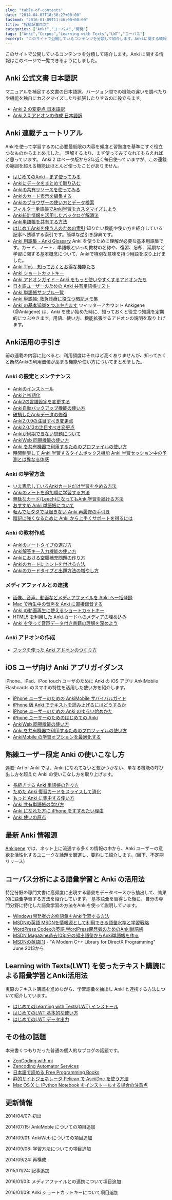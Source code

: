 ```yaml
---
slug: "table-of-contents"
date: "2014-04-07T18:30:27+00:00"
lastmod: "2016-01-09T11:46:00+00:00"
title: "投稿記事目次"
categories: ["Anki","コーパス","開発"]
tags: ["Anki","Corpus","Learning with Texts","LWT","コーパス"]
excerpt: "このサイトで公開しているコンテンツを分類して紹介します。Ankiに関する情報はこのページで一覧できるようにしました。table of contents"
---
```

<section id="preamble">
<p>このサイトで公開しているコンテンツを分類して紹介します。Anki に関する情報はこのページで一覧できるようにしました。</p>
</section>
<section id="anki_公式文書_日本語訳">
  <div class="page-header">
    <h2>Anki 公式文書 日本語訳</h2>
  </div>
<p>マニュアルを補足する文書の日本語訳。バージョン間での機能の違いを調べたりや機能を独自にカスタマイズしたり拡張したりするのに役立ちます。</p>
<ul>
<li>
<a href="/changeinanki2/">Anki 2 の変更点 日本語訳</a>
</li>
<li>
<a href="/anki2addons/">Anki 2.0 アドオンの作成 日本語訳</a>
</li>
</ul>
</section>
<section id="anki_連載チュートリアル">
  <div class="page-header">
    <h2>Anki 連載チュートリアル</h2>
  </div>
<p>Ankiを使って学習するのに必要最低限の内容を頻度と習熟度を基準にすぐ役立つなものからまとめました。
理解するより、まず使ってみてなれてもらえればと思っています。
Anki 2 はベータ版から2年近く毎日使っていますが、この連載の範囲を超える機能はほとんど使ったことがありません。</p>
<ul>
<li>
<a href="/how-to-anki/">はじめてのAnki - まず使ってみる</a>
</li>
<li>
<a href="/how-to-import/">Ankiにデータをまとめて取り込む</a>
</li>
<li>
<a href="/how-to-use-shared-resources/">Ankiの共有リソースを使ってみる</a>
</li>
<li>
<a href="/how-to-edit-cards/">Ankiのカード表示を編集する</a>
</li>
<li>
<a href="/browser-overview/">Ankiのブラウザーの使い方とデータ検索</a>
</li>
<li>
<a href="/how-to-customize-learning/">フィルター単語帳でAnki学習をカスタマイズしよう</a>
</li>
<li>
<a href="/reduce-anki-backlog-with-stats/">Anki統計情報を活用したバックログ解消法</a>
</li>
<li>
<a href="/how-to-share-anki-decks/">Anki単語帳を共有する方法</a>
</li>
<li>
<a href="/index-how-to-anki/">はじめてAnkiを使う人のための索引</a>
知りたい機能や使い方を紹介している記事へ誘導する索引です。簡単な逆引き辞典です。
</li>
<li>
<a href="/anki_glossary/">Anki 用語集 - Anki Glossary</a>
Anki を使うために理解が必要な基本用語集です。カード、ノート、単語帳といった教材の名称や、復習、忘却、延期など学習に関する基本概念について、Ankiで特別な意味を持つ用語を取り上げました。
</li>
<li>
<a href="/anki-tips/">Anki Tips - 知っておくとお得な機能たち</a>
</li>
<li>
<a href="/anki-shortcuts/">Anki ショートカットキー</a>
</li>
<li>
<a href="/anki-addons-guide/">Anki アドオンガイド – Anki をもっと使いやすくするアドオンたち</a>
</li>
<li>
<a href="/shared-deck-list-in-japanese/">日本語ユーザーのための Anki 共有単語帳リスト</a>
</li>
<li>
<a href="/sample-decks/">Anki 単語帳サンプル一覧</a>
</li>
<li>
<a href="/ems-mnemonics/">Anki 単語帳: 救急診療に役立つ暗記メモ集</a>
</li>
<li>
<a href="/ankigene-bot-guide/">Anki の基本知識をつぶやきます</a>
ツイッターアカウント Ankigene (@Ankigene) は、Anki を使い始めた時に、知っておくと役立つ知識を定期的につぶやきます。用語、使い方、機能拡張するアドオンの説明を取り上げます。
</li>
</ul>
</section>
<section id="anki活用の手引き">
  <div class="page-header">
    <h2>Anki活用の手引き</h2>
  </div>
<p>前の連載の内容に比べると、利用頻度はそれほど高くありませんが、知っておくと断然Ankiの利用価値が高まる機能や使い方についてまとめました。</p>
<h3 id="anki_の設定とメンテナンス">Anki の設定とメンテナンス</h3>
<ul>
<li>
<a href="/install_anki/">Ankiのインストール</a>
</li>
<li>
<a href="/anki_reset/">Ankiと初期化</a>
</li>
<li>
<a href="/how-to-change-lang/">Anki2の言語設定を変更する</a>
</li>
<li>
<a href="/anki_automatic_backup/">Anki自動バックアップ機能の使い方</a>
</li>
<li>
<a href="/restore_corrupt_data/">破損したAnkiデータの修復</a>
</li>
<li>
<a href="/changes-in-anki209/">Anki2.0.9の注目すべき変更点</a>
</li>
<li>
<a href="/changes-in-anki2013/">Anki2.0.13の注目すべき変更点</a>
</li>
<li>
<a href="/anki-fail-to-sync/">Ankiが同期できない問題について</a>
</li>
<li>
<a href="/how-to-sync-with-ankiweb/">AnkiWeb 同期機能の使い方</a>
</li>
<li>
<a href="/how-to-use-profile/">Anki を共有機器で利用するためのプロファイルの使い方</a>
</li>
<li>
<a href="/anki-timebox-time-limit/">時間制限して Anki 学習するタイムボックス機能</a>
<a href="/study-session-with-the-unexpected/">Anki 学習セッション中の予測とは異なる体感</a>
</li>
</ul>
<h3 id="anki_の学習方法">Anki の学習方法</h3>
<ul>
<li>
<a href="/how-to-suspend-this-card/">いま表示しているAnkiカードだけ学習をやめる方法</a>
</li>
<li>
<a href="/learn_in_original_sequence/">Ankiのノートを追加順に学習する方法</a>
</li>
<li>
<a href="/management_of_leeches/">無駄なカード(Leech)になってもAnki学習を続ける方法</a>
</li>
<li>
<a href="/suitable-deck/">おすすめ Anki 単語帳について</a>
</li>
<li>
<a href="/anki-restore-guide/">転んでもタダでは起きない Anki 再履修の手引き</a>
</li>
<li>
<a href="/learn-with-anki/">暗記に強くなるために Anki から上手くサポートを得るには</a>
</li>
</ul>
<h3 id="anki_の教材作成">Anki の教材作成</h3>
<ul>
<li>
<a href="/how-to-choose-notetype/">Ankiのノートタイプの選び方</a>
</li>
<li>
<a href="/type_answer/">Anki解答キー入力機能の使い方</a>
</li>
<li>
<a href="/cloze-deletion/">Ankiにおける空欄補充問題の作り方</a>
</li>
<li>
<a href="/hint_field/">Ankiのカードにヒントを付ける方法</a>
</li>
<li>
<a href="/cardtype/">Ankiのカードタイプと出題方法の増やし方</a>
</li>
</ul>
<h3 id="メディアファイルとの連携">メディアファイルとの連携</h3>
<ul>
<li>
<a href="/bulk-import-media-files-into-anki/">画像、音声、動画などメディアファイルを Anki へ一括登録</a>
</li>
<li>
<a href="/audio-stdout-into-anki-for-mac/">Mac で再生中の音声を Anki に直接録音する</a>
</li>
<li>
<a href="/mplayer-shortcut-for-anki-video/">Anki の動画再生に使えるショートカットキー</a>
</li>
<li>
<a href="/html5-on-anki/">HTML5 を利用した Anki カードへのメディアの埋め込み</a>
</li>
<li>
<a href="/learn-audio-material-with-anki/">Anki を使って音声データ付き書籍の理解を深めよう</a>
</li>
</ul>
<h3 id="anki_アドオンの作成">Anki アドオンの作成</h3>
<ul>
<li>
<a href="/how_to_create_anki_add-ons/">フックを使った Anki アドオンのつくり方</a>
</li>
</ul>
</section>
<section id="ios_ユーザ向け_anki_アプリガイダンス">
  <div class="page-header">
    <h2>iOS ユーザ向け Anki アプリガイダンス</h2>
  </div>
<p>iPhone、iPad、iPod touch ユーザのために Anki の iOS アプリ AnkiMobile Flashcards のスマホの特性を活用した使い方を紹介します。</p>
<ul>
<li>
<a href="/ankimobile-survival-guide/">iPhone ユーザーのための AnkiMobile サバイバルガイド</a>
</li>
<li>
<a href="/speech-text-on-ankimobile/">iPhone 版 Anki でテキストを読み上げるにはどうするか</a>
</li>
<li>
<a href="/start-up-anki-for-iphone-users/">iPhone ユーザーのための Anki のゆるい始めかた</a>
</li>
<li>
<a href="/how-to-use-ankimobile/">iPhone ユーザーのためのはじめての Anki</a>
</li>
<li>
<a href="/how-to-sync-with-ankiweb/">AnkiWeb 同期機能の使い方</a>
</li>
<li>
<a href="/how-to-use-profile/">Anki を共有機器で利用するためのプロファイルの使い方</a>
</li>
<li>
<a href="/ankimobile-study-options/">AnkiMobile の学習オプションを最適化する</a>
</li>
</ul>
</section>
<section id="熟練ユーザー限定_anki_の使いこなし方">
  <div class="page-header">
    <h2>熟練ユーザー限定 Anki の使いこなし方</h2>
  </div>
<p>連載: Art of Anki では、Anki になれてないと気がつかない、単なる機能の呼び出し方を超えた Anki の使いこなし方を取り上げます。</p>
<ul>
<li>
<a href="/how-to-make-anki-decks-sustainable/">長続きする Anki 単語帳の作り方</a>
</li>
<li>
<a href="/cutting-up-your-anki-backlog/">ためた Anki 復習カードをスライスして消化</a>
</li>
<li>
<a href="/bias-free-anki-learning/">もっと Anki に集中する使い方</a>
</li>
<li>
<a href="/anki-learning-with-shared-decks/">Anki 共有単語帳の学び方</a>
</li>
<li>
<a href="/anki-mastery-calls-for-iphone/">Anki になれた方に iPhone をすすめたい理由</a>
</li>
<li>
<a href="/anki-basics/">Anki 使いの原点</a>
</li>
</ul>
</section>
<section id="最新_anki_情報源">
  <div class="page-header">
    <h2>最新 Anki 情報源</h2>
  </div>
<p><a href="/ankigene">Ankigene</a> では、ネット上に流通する多くの情報の中から、Anki ユーザーの意欲を活性化するユニークな話題を厳選し、要約して紹介します。(目下、不定期リリース)</p>
</section>
<section id="コーパス分析による語彙学習と_anki_の活用法">
  <div class="page-header">
    <h2>コーパス分析による語彙学習と Anki の活用法</h2>
  </div>
<p>特定分野の専門文書に高頻度に出現する語彙をデータベースから抽出して、効果的に語彙学習する方法を紹介しています。
基本語彙を習得した後に、自分の専門分野に特化した語彙学習の方法をAnkiを使って説明しています。</p>
<ul>
<li>
<a href="/frequent-words-in-msdn/">Windows開発者の必修語彙をAnki学習する方法</a>
</li>
<li>
<a href="/words-in-msdn/">MSDNの英語 MSDNを情報源として利用できる語彙水準と学習戦略</a>
</li>
<li>
<a href="/frequent-words-in-wordpress-codex/">WordPress Codexの英語 WordPress開発者のためのAnki単語帳</a>
</li>
<li>
<a href="/frequent-words-in-msdn-magazine-in-10years/">MSDN Magazine過去10年分の頻出語彙からAnki単語帳を作る</a>
</li>
<li>
<a href="/words_in_msdn_20130601/">MSDNの英語[1]</a> - "A Modern C++ Library for DirectX Programming" June 2013から
</li>
</ul>
</section>
<section id="learning_with_texts_lwt_を使ったテキスト購読による語彙学習とanki活用法">
  <div class="page-header">
    <h2>Learning with Texts(LWT) を使ったテキスト購読による語彙学習とAnki活用法</h2>
  </div>
<p>実際のテキスト購読を進めながら、学習語彙を抽出し Anki と連携する方法について紹介しています。</p>
<ul>
<li>
<a href="/how_to_lwt_install/">はじめてのLearning with Texts(LWT) インストール</a>
</li>
<li>
<a href="/lwt_basics/">はじめてのLWT 基本的な使い方</a>
</li>
<li>
<a href="/how_to_export_for_anki/">はじめてのLWT データ出力</a>
</li>
</ul>
</section>
<section id="その他の話題">
  <div class="page-header">
    <h2>その他の話題</h2>
  </div>
<p>本来書くつもりだった普通の個人的なブログの話題です。</p>
<ul>
<li>
<a href="/zen-coding-with-mi/">ZenCoding with mi</a>
</li>
<li>
<a href="/zencoding-automator-services/">Zencoding Automator Services</a>
</li>
<li>
<a href="/japanese-free-programming-books/">日本語で読める Free Programming Books</a>
</li>
<li>
<a href="/pelican_with_asciidoc/">静的サイトジェネレータ Pelican で AsciiDoc を使う方法</a>
</li>
<li>
<a href="/ipython-notebook-installation-on-macosx/">Mac OS X に IPython Notebook をインストールする場合の注意点</a>
</li>
</ul>
</section>
<section id="更新情報">
  <div class="page-header">
    <h2>更新情報</h2>
  </div>
<p>2014/04/07: 初出</p>
<p>2014/07/15: AnkiMoble についての項目追加</p>
<p>2014/09/01: AnkiWeb についての項目追加</p>
<p>2014/09/08: 学習方法についての項目追加</p>
<p>2014/09/24: 再構成</p>
<p>2015/01/24: 記事追加</p>
<p>2016/01/03: メディアファイルとの連携について項目追加</p>
<p>2016/01/09: Anki ショートカットキーについて項目追加</p>
</section>


